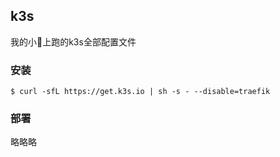 ## k3s

我的小🐤上跑的k3s全部配置文件

### 安装

```shell
$ curl -sfL https://get.k3s.io | sh -s - --disable=traefik
```

### 部署

略略略
